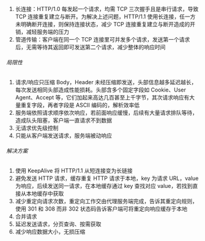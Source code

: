 1. 长连接：HTTP/1.0 每发起一个请求，均需 TCP 三次握手且是串行请求，导致 TCP 连接重复建立与断开。为解决上述问题，HTTP/1.1 使用长连接，任一方未明确断开连接，则保持连接状态，减少 TCP 连接重复建立与断开造成的开销，减轻服务端的压力
2. 管道传输：客户端在同一个 TCP 连接里可并发多个请求，发送第一个请求后，无需等待其返回即可发送第二个请求，减少整体的响应时间

###### 局限性

1. 请求/响应只压缩 Body，Header 未经压缩即发送，头部信息越多延迟越长，每次发送相同头部造成性能损耗。头部含多个固定字段如 Cookie、User Agent、Accept 等，它们加起来高达几百甚至上千字节，其次请求响应有大量重复字段，再者字段是 ASCII 编码的，解析效率低
2. 服务端依照请求顺序依次响应，若前面响应缓慢，后续有大量请求排队等待，造成队头阻塞，客户端一直请求不到数据
3. 无请求优先级控制
4. 只能从客户端发送请求，服务端被动响应

###### 解决方案

1. 使用 KeepAlive 将 HTTP/1.1 从短连接变为长链接
2. 避免发送 HTTP 请求，缓存重复 HTTP 请求于本地，key 为请求 URL，value 为响应，后续发送同一请求，在本地缓存通过 key 查找对应 value，若找到直接从本地缓存中获取
3. 减少重定向请求次数，重定向工作交由代理服务端完成，告诉其重定向规则，使用 301 和 308 而非 302 状态码告诉客户端可将重定向响应缓存于本地
4. 合并请求
5. 延迟发送请求，分页查询、按需获取
6. 减少响应数据大小，无损压缩



